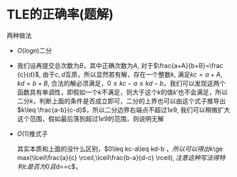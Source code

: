 # TLE的正确率(题解)

两种做法

+ $O(logn)$二分
+ 我们设再提交总次数为$B$，其中正确次数为$A$, 对于$\frac{a+A}{b+B}=\frac {c}{d}$, 由于$c,d$互质，所以显然若有解，存在一个整数$k$, 满足$kc=a+A$, $kd=b+B$, 合法的解必须满足，$0\leq kc-a\leq kd-b$，我们可以发现这两个函数具有单调性，即假如一个$k$不满足，则大于这个$k$的值$k'$也不会满足，所以二分$k$，判断上面的条件是否成立即可，二分的上界也可以由这个式子推导出$k\leq \frac{a-b}{c-d}$，所以二分边界右端点不超过$1e9$,  我们可以稍微扩大这个范围，假如最后落到超过$1e9$的范围，则说明无解



+ $O(1)$推式子

  其实本质和上面的没什么区别，$0\leq kc-a\leq kd-b $，所以可以得出$k\ge max(\lceil\frac{a}{c} \rceil,\lceil\frac{b-a}{d-c}  \rceil)$, 注意这种写法得特判$c$是否为0且$d==c$，

